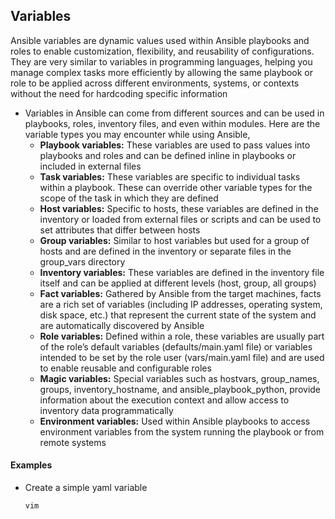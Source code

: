 ## Variables
Ansible variables are dynamic values used within Ansible playbooks and roles to enable customization, flexibility, and reusability of configurations. They are very similar to variables in programming languages, helping you manage complex tasks more efficiently by allowing the same playbook or role to be applied across different environments, systems, or contexts without the need for hardcoding specific information

- Variables in Ansible can come from different sources and can be used in playbooks, roles, inventory files, and even within modules. Here are the variable types you may encounter while using Ansible,
  - **Playbook variables:** These variables are used to pass values into playbooks and roles and can be defined inline in playbooks or included in external files
  - **Task variables:** These variables are specific to individual tasks within a playbook. These can override other variable types for the scope of the task in which they are defined
  - **Host variables:** Specific to hosts, these variables are defined in the inventory or loaded from external files or scripts and can be used to set attributes that differ between hosts
  - **Group variables:** Similar to host variables but used for a group of hosts and are defined in the inventory or separate files in the group_vars directory
  - **Inventory variables:** These variables are defined in the inventory file itself and can be applied at different levels (host, group, all groups)
  - **Fact variables:** Gathered by Ansible from the target machines, facts are a rich set of variables (including IP addresses, operating system, disk space, etc.) that represent the current state of the system and are automatically discovered by Ansible
  - **Role variables:** Defined within a role, these variables are usually part of the role’s default variables (defaults/main.yaml file) or variables intended to be set by the role user (vars/main.yaml file) and are used to enable reusable and configurable roles
  - **Magic variables:** Special variables such as hostvars, group_names, groups, inventory_hostname, and ansible_playbook_python, provide information about the execution context and allow access to inventory data programmatically
  - **Environment variables:** Used within Ansible playbooks to access environment variables from the system running the playbook or from remote systems

#### Examples
- Create a simple yaml variable
  ```
  vim 
  ```
